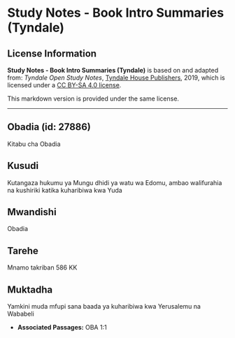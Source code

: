 # Study Notes - Book Intro Summaries (Tyndale)

## License Information

**Study Notes - Book Intro Summaries (Tyndale)** is based on and adapted from: _Tyndale Open Study Notes_, [Tyndale House Publishers](https://tyndaleopenresources.com/), 2019, which is licensed under a [CC BY-SA 4.0 license](https://creativecommons.org/licenses/by-sa/4.0/legalcode.en).

This markdown version is provided under the same license.



--------------------------------

## Obadia (id: 27886)

Kitabu cha Obadia

Kusudi
------

Kutangaza hukumu ya Mungu dhidi ya watu wa Edomu, ambao walifurahia na kushiriki katika kuharibiwa kwa Yuda

Mwandishi
---------

Obadia

Tarehe
------

Mnamo takriban 586 KK

Muktadha
--------

Yamkini muda mfupi sana baada ya kuharibiwa kwa Yerusalemu na Wababeli

* **Associated Passages:** OBA 1:1

